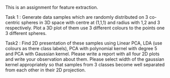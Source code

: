 This is an assignment for feature extraction.

Task 1 : Generate data samples which are randomly distributed on 3 co-centric spheres in 3D space with centre at (1,1,1) and radius with 1,2 and 3 respectively.  Plot a 3D plot of them use 3 different colours  to the points one 3 different spheres. 

Task2 : Find 2D presentation of these samples using Linear PCA, LDA (use colours as there class labels), PCA with polynomial kernel with degree 5 and PCA with Gaussian kernel. Please write a report with all four 2D plots and write your observation  about them. Please select width of the gaussian kernel appropriately so that samples from 3 classes become well separated from each other in their 2D projection.
